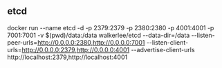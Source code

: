 ## etcd

docker run --name etcd -d -p 2379:2379 -p 2380:2380 -p 4001:4001 -p 7001:7001 -v $(pwd)/data:/data walkerlee/etcd --data-dir=/data --listen-peer-urls=http://0.0.0.0:2380,http://0.0.0.0:7001 --listen-client-urls=http://0.0.0.0:2379,http://0.0.0.0:4001 --advertise-client-urls http://localhost:2379,http://localhost:4001

